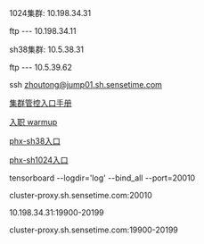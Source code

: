 1024集群:   10.198.34.31        

ftp ---  10.198.34.11



sh38集群:   10.5.38.31     
     
ftp ---  10.5.39.62

ssh zhoutong@jump01.sh.sensetime.com

[集群管控入口手册](https://confluence.sensetime.com/pages/viewpage.action?pageId=321143255)

[入职 warmup](https://confluence.sensetime.com/pages/viewpage.action?pageId=324986592)

[phx-sh38入口](https://phoenix.sensetime.com/p/c-fw7fc:p-dckzb/workloads)

[phx-sh1024入口](https://phoenix.sensetime.com/p/c-pfjwt:p-t2t2t/workloads)


tensorboard --logdir='log' --bind_all --port=20010

cluster-proxy.sh.sensetime.com:20010

10.198.34.31:19900-20199

cluster-proxy.sh.sensetime.com:19900-20199